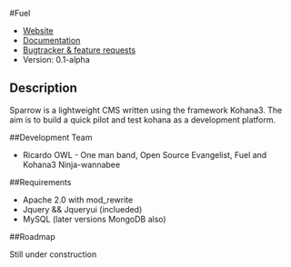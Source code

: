 #Fuel

* [Website](https://github.com/sublimeowl/kohana-sparrow/)
* [Documentation](https://github.com/sublimeowl/kohana-sparrow/)
* [Bugtracker & feature requests](https://github.com/sublimeowl/kohana-sparrow)
* Version: 0.1-alpha

## Description

Sparrow is a lightweight CMS written using the framework Kohana3. The aim is to build a quick pilot and test kohana as a development platform.


##Development Team

* Ricardo OWL - One man band, Open Source Evangelist, Fuel and Kohana3 Ninja-wannabee

##Requirements

* Apache 2.0 with mod_rewrite
* Jquery && Jqueryui (inclueded)
* MySQL (later versions MongoDB also)

##Roadmap

Still under construction

